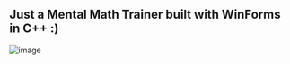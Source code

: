 ## Just a Mental Math Trainer built with WinForms in C++ :)
![image](https://github.com/user-attachments/assets/f5759aa3-1904-4aef-a129-a5b177f5c3cb)
